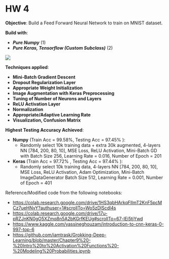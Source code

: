 # HW 4

**Objective**: Build a Feed Forward Neural Network to train on MNIST dataset.

**Build with**:
* _**Pure Numpy**_ (1) 
* _**Pure Keras, Tensorflow (Custom Subclass)**_ (2) 

![](image_aug_sample.png)

**Techniques applied**:
* **Mini-Batch Gradient Descent** 
* **Dropout Regularization Layer**
* **Appropriate Weight Initialization** 
* **Image Augmentation with Keras Preprocessing**
* **Tuning of Number of Neurons and Layers**
* **ReLU Activation Layer**
* **Normalization** 
* **Appropriate/Adaptive Learning Rate** 
* **Visualization, Confusion Matrix** 

**Highest Testing Accuracy Achieved**:
* **Numpy** (Train Acc = 99.58%, Testing Acc = 97.45% ): 
    - Randomly select 10k training data + extra 30k augmented, 4-layers NN [784, 200, 80, 10], MSE Loss, ReLU Activation, Mini-Batch GD with Batch Size 256, Learning Rate = 0.016, Number of Epoch = 201
* **Keras** (Train Acc = 97.72% , Testing Acc = 97.44% ):  
    - Randomly select 10k training data, 4-layers NN [784, 200, 80, 10], MSE Loss, ReLU Activation, Adam Optimization, Mini-Batch ImageDataGenerator Batch Size 512, Learning Rate = 0.001, Number of Epoch = 401


Reference/Modified code from the following notebooks: 
* https://colab.research.google.com/drive/1HS3qbHArkqFlImT2KnF5pcMCz7ueHNvY?authuser=1#scrollTo=Wo5zDlScdl4s 
* https://colab.research.google.com/drive/17u-pRZJnKN0gO5XZmq8n5A2bKGrfKEUg#scrollTo=67-lEi5tjYwd 
* https://www.kaggle.com/yassineghouzam/introduction-to-cnn-keras-0-997-top-6 
* https://github.com/iamtrask/Grokking-Deep-Learning/blob/master/Chapter9%20-%20Intro%20to%20Activation%20Functions%20-%20Modeling%20Probabilities.ipynb
